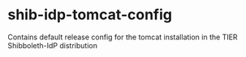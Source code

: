 # shib-idp-tomcat-config
Contains default release config for the tomcat installation in the TIER Shibboleth-IdP distribution
